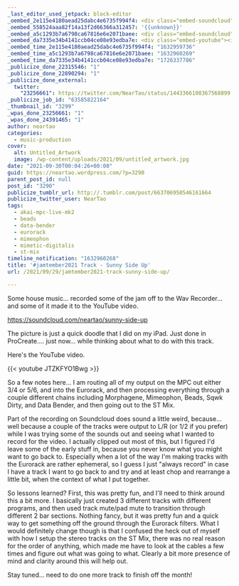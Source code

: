 ```yaml
---
_last_editor_used_jetpack: block-editor
_oembed_2e115e4180aead25dabc4e6735f994f4: <div class="embed-soundcloud"><iframe title="Sunny Side Up by NearTao" width="750" height="400" scrolling="no" frameborder="no" src="https://w.soundcloud.com/player/?visual=true&url=https%3A%2F%2Fapi.soundcloud.com%2Ftracks%2F1133346172&show_artwork=true&maxheight=1000&maxwidth=750"></iframe></div>
_oembed_558524aaa82f14a13f2d66366a312457: '{{unknown}}'
_oembed_a5c1293b7a6798ca67816e6e2071baee: <div class="embed-soundcloud"><iframe title="Sunny Side Up by NearTao" width="500" height="400" scrolling="no" frameborder="no" src="https://w.soundcloud.com/player/?visual=true&url=https%3A%2F%2Fapi.soundcloud.com%2Ftracks%2F1133346172&show_artwork=true&maxheight=750&maxwidth=500"></iframe></div>
_oembed_da7335e34b4141ccb04ce08e93edba7e: <div class="embed-youtube"><iframe title="#jamtember2021 Jam Session - Sunny Side Up (Light House Mix)" width="750" height="422" src="https://www.youtube.com/embed/JTZKFYO1Bwg?feature=oembed" frameborder="0" allow="accelerometer; autoplay; clipboard-write; encrypted-media; gyroscope; picture-in-picture; web-share" referrerpolicy="strict-origin-when-cross-origin" allowfullscreen></iframe></div>
_oembed_time_2e115e4180aead25dabc4e6735f994f4: "1632959736"
_oembed_time_a5c1293b7a6798ca67816e6e2071baee: "1632960269"
_oembed_time_da7335e34b4141ccb04ce08e93edba7e: "1726337786"
_publicize_done_22315546: "1"
_publicize_done_22890294: "1"
_publicize_done_external:
  twitter:
    "23256661": https://twitter.com/NearTao/status/1443366108367568899
_publicize_job_id: "63585822164"
_thumbnail_id: "3299"
_wpas_done_23256661: "1"
_wpas_done_24391465: "1"
author: neartao
categories:
  - music-production
cover:
  alt: Untitled_Artwork
  image: /wp-content/uploads/2021/09/untitled_artwork.jpg
date: "2021-09-30T00:04:26+00:00"
guid: https://neartao.wordpress.com/?p=3290
parent_post_id: null
post_id: "3290"
publicize_tumblr_url: http://.tumblr.com/post/663706950546161664
publicize_twitter_user: NearTao
tags:
  - akai-mpc-live-mk2
  - beads
  - data-bender
  - eurorack
  - mimeophon
  - mimetic-digitalis
  - st-mix
timeline_notification: "1632960268"
title: '#jamtember2021 Track - Sunny Side Up'
url: /2021/09/29/jamtember2021-track-sunny-side-up/

---
```

Some house music... recorded some of the jam off to the Wav Recorder... and some of it made it to the YouTube video.

https://soundcloud.com/neartao/sunny-side-up

The picture is just a quick doodle that I did on my iPad. Just done in ProCreate.... just now... while thinking about what to do with this track.

Here's the YouTube video.

{{< youtube JTZKFYO1Bwg >}}

So a few notes here... I am routing all of my output on the MPC out either 3/4 or 5/6, and into the Eurorack, and then processing everything through a couple different chains including Morphagene, Mimeophon, Beads, Sqwk Dirty, and Data Bender, and then going out to the ST Mix.

Part of the recording on Soundcloud does sound a little weird, because... well because a couple of the tracks were output to L/R (or 1/2 if you prefer) while I was trying some of the sounds out and seeing what I wanted to record for the video. I actually clipped out most of this, but I figured I'd leave some of the early stuff in, because you never know what you might want to go back to. Especially when a lot of the way I'm making tracks with the Eurorack are rather ephemeral, so I guess I just "always record" in case I have a track I want to go back to and try and at least chop and rearrange a little bit, when the context of what I put together.

So lessons learned? First, this was pretty fun, and I'll need to think around this a bit more. I basically just created 3 different tracks with different programs, and then used track mute/pad mute to transition through different 2 bar sections. Nothing fancy, but it was pretty fun and a quick way to get something off the ground through the Eurorack filters. What I would definitely change though is that I confused the heck out of myself with how I setup the stereo tracks on the ST Mix, there was no real reason for the order of anything, which made me have to look at the cables a few times and figure out what was going to what. Clearly a bit more presence of mind and clarity around this will help out.

Stay tuned... need to do one more track to finish off the month!
